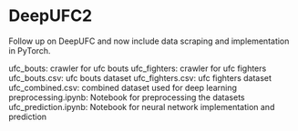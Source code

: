 # DeepUFC2
Follow up on DeepUFC and now include data scraping and implementation in PyTorch.

ufc_bouts: crawler for ufc bouts
ufc_fighters: crawler for ufc fighters
ufc_bouts.csv: ufc bouts dataset
ufc_fighters.csv: ufc fighters dataset
ufc_combined.csv: combined dataset used for deep learning
preprocessing.ipynb: Notebook for preprocessing the datasets
ufc_prediction.ipynb: Notebook for neural network implementation and prediction

